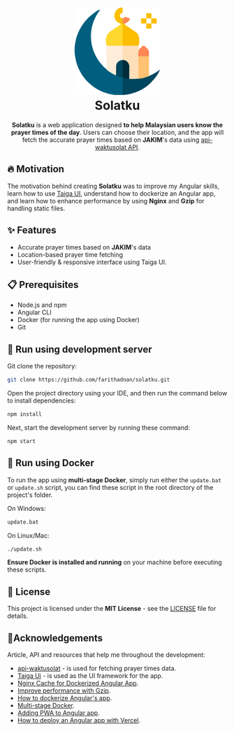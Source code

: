 <h1 align="center">
  <br>
  <a href="https://github.com/farithadnan/solatku"><img alt="Solatku's Logo" src="./src/assets/mosque-logo.svg" width="200"></a>
  <br>
  <b>Solatku</b>
  <br>
</h1>

<p align="center">
<b>Solatku</b> is a web application designed <b>to help Malaysian users know the prayer times of the day</b>. Users can choose their location, and the app will fetch the accurate prayer times based on <b>JAKIM</b>'s data using <a href="https://github.com/mptwaktusolat/api-waktusolat">api-waktusolat API</a>.
</p>

## 🔥 Motivation

The motivation behind creating **Solatku** was to improve my Angular skills, learn how to use [Taiga UI](https://taiga-ui.dev/getting-started), understand how to dockerize an Angular app, and learn how to enhance performance by using **Nginx** and **Gzip** for handling static files.

## ✨ Features

- Accurate prayer times based on **JAKIM**'s data
- Location-based prayer time fetching
- User-friendly  & responsive interface using Taiga UI.

## 📋 Prerequisites

- Node.js and npm
- Angular CLI
- Docker (for running the app using Docker)
- Git

## 🚀 Run using development server

Git clone the repository:

```sh
git clone https://github.com/farithadnan/solatku.git
```

Open the project directory using your IDE, and then run the command below to install dependencies:

```sh
npm install
```

Next, start the development server by running these command:

```sh
npm start
```

## 🐳 Run using Docker

To run the app using **multi-stage Docker**, simply run either the `update.bat` or `update.sh` script, you can find these script in the root directory of the project's folder.

On Windows:

```sh
update.bat
```

On Linux/Mac:

```sh
./update.sh
```

**Ensure Docker is installed and running** on your machine before executing these scripts.

## 📜 License

This project is licensed under the **MIT License** - see the [LICENSE](/LICENSE) file for details.

## 🙏Acknowledgements

Article, API and resources that help me throughout the development:

- [api-waktusolat](https://github.com/mptwaktusolat/api-waktusolat) - is used for fetching prayer times data.
- [Taiga Ui](https://taiga-ui.dev/getting-started) - is used as the UI framework for the app.
- [Nginx Cache for Dockerized Angular App](https://zakimohammed.medium.com/nginx-cache-config-for-dockerized-angular-app-ngdocker-58e58f965c7).
- [Improve performance with Gzip](https://codeomelet.com/posts/gzip-dockerized-angular-app-with-nginx-ngdocker).
- [How to dockerize Angular's app](https://wkrzywiec.medium.com/build-and-run-angular-application-in-a-docker-container-b65dbbc50be8).
- [Multi-stage Docker](https://docs.docker.com/build/building/multi-stage/).
- [Adding PWA to Angular app](https://dev.to/rodrigokamada/adding-the-progressive-web-application-pwa-to-an-angular-application-4g1e).
- [How to deploy an Angular app with Vercel](https://medium.com/@lara.delrio333/deploy-an-angular-project-in-vercel-with-secret-environment-variables-74323925712d).
